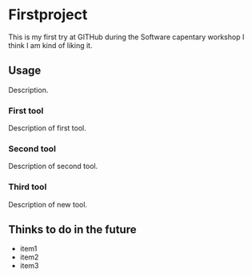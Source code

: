 # Firstproject
This is my first try at GITHub during the Software capentary workshop
I think I am kind of liking it. 

## Usage
Description.

### First tool
Description of first tool.

### Second tool
Description of second tool.

### Third tool
Description of new tool.

## Thinks to do in the future

- item1
- item2
- item3
